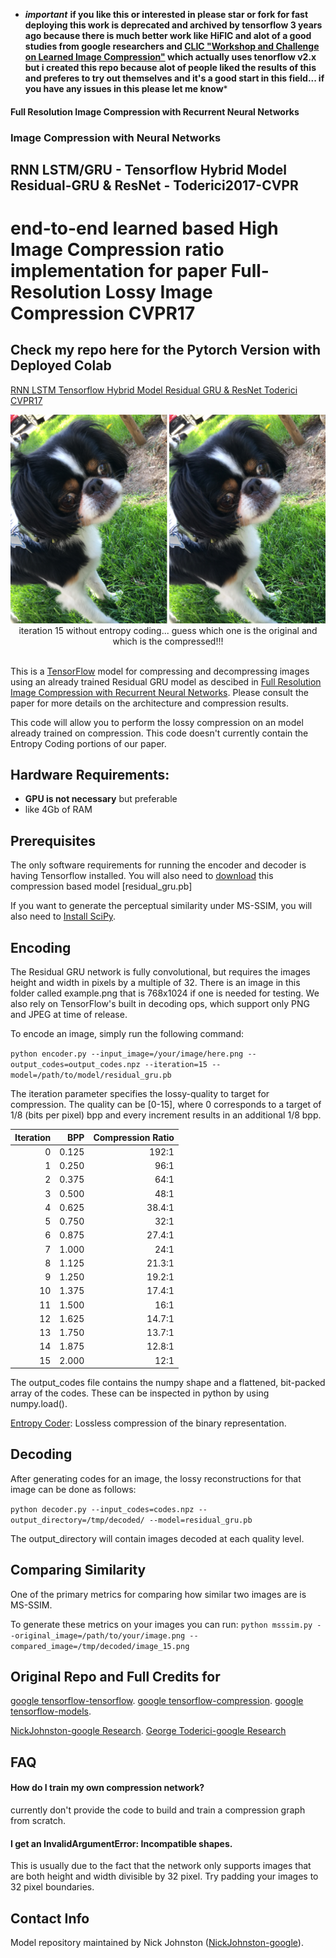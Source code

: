 * ***important*** **if you like this or interested in please star or fork for fast deploying this work is deprecated and archived by tensorflow 3 years ago because there is much better work like HiFIC and alot of a good studies from google researchers and  [CLIC "Workshop and Challenge on Learned Image Compression"](http://compression.cc) which actually uses tenorflow v2.x but i created this repo because alot of people liked the results of this and preferes to try out themselves and it's a good start in this field... if you have any issues in this please let me know***

#### Full Resolution Image Compression with Recurrent Neural Networks

### Image Compression with Neural Networks
## RNN LSTM/GRU - Tensorflow Hybrid Model Residual-GRU & ResNet - Toderici2017-CVPR
# end-to-end learned based High Image Compression ratio implementation for paper Full-Resolution Lossy Image Compression CVPR17

## Check my repo here for the Pytorch Version with Deployed Colab
[RNN LSTM Tensorflow Hybrid Model Residual GRU & ResNet Toderici CVPR17](https://github.com/edmontdants/RNN-LSTM-GRU_Tensorflow-Hybrid-Model-Residual-GRU-ResNet-Toderici2017-CVPR)

<div align="center">
  <img width='600px' src="https://github.com/edmontdants/RNN-LSTM-GRU_Tensorflow-Hybrid-Model-Residual-GRU-ResNet-Toderici2017-CVPR/blob/main/example%20compress.png"><br>
  iteration 15 without entropy coding... guess which one is the original and which is the compressed!!!
  <br><br>
</div>

This is a [TensorFlow](http://www.tensorflow.org/) model for compressing and
decompressing images using an already trained  Residual GRU model as descibed
in [Full Resolution Image Compression with Recurrent Neural Networks](https://arxiv.org/pdf/1608.05148). Please consult the paper for more details
on the architecture and compression results.

This code will allow you to perform the lossy compression on an model already trained on compression. This code 
doesn't currently contain the Entropy Coding portions of our paper.

## Hardware Requirements:

* **GPU is not necessary** but preferable
* like 4Gb of RAM

## Prerequisites
The only software requirements for running the encoder and decoder is having Tensorflow installed.
You will also need to [download](https://drive.google.com/file/d/1nh4cxxds-BdsU0Tx3qP_cA1IuY2dDD5W) this compression based model [residual_gru.pb]

If you want to generate the perceptual similarity under MS-SSIM, you will also need to [Install SciPy](https://www.scipy.org/install.html).

## Encoding
The Residual GRU network is fully convolutional, but requires the images
height and width in pixels by a multiple of 32. There is an image in this folder
called example.png that is 768x1024 if one is needed for testing. We also
rely on TensorFlow's built in decoding ops, which support only PNG and JPEG at
time of release.

To encode an image, simply run the following command:

`python encoder.py --input_image=/your/image/here.png
--output_codes=output_codes.npz
--iteration=15 --model=/path/to/model/residual_gru.pb`

The iteration parameter specifies the lossy-quality to target for compression.
The quality can be [0-15], where 0 corresponds to a target of 1/8 (bits per
pixel) bpp and every increment results in an additional 1/8 bpp.

| Iteration | BPP | Compression Ratio |
|---: |---: |---: |
|0 | 0.125 | 192:1|
|1 | 0.250 | 96:1|
|2 | 0.375 | 64:1|
|3 | 0.500 | 48:1|
|4 | 0.625 | 38.4:1|
|5 | 0.750 | 32:1|
|6 | 0.875 | 27.4:1|
|7 | 1.000 | 24:1|
|8 | 1.125 | 21.3:1|
|9 | 1.250 | 19.2:1|
|10 | 1.375 | 17.4:1|
|11 | 1.500 | 16:1|
|12 | 1.625 | 14.7:1|
|13 | 1.750 | 13.7:1|
|14 | 1.875 | 12.8:1|
|15 | 2.000 | 12:1|

The output_codes file contains the numpy shape and a flattened, bit-packed
array of the codes. These can be inspected in python by using numpy.load().

[Entropy Coder](entropy%20encoder%20model/): Lossless compression of the binary representation.

## Decoding
After generating codes for an image, the lossy reconstructions for that image
can be done as follows:

`python decoder.py --input_codes=codes.npz --output_directory=/tmp/decoded/
--model=residual_gru.pb`

The output_directory will contain images decoded at each quality level.


## Comparing Similarity
One of the primary metrics for comparing how similar two images are
is MS-SSIM.

To generate these metrics on your images you can run:
`python msssim.py --original_image=/path/to/your/image.png
--compared_image=/tmp/decoded/image_15.png`

## Original Repo and Full Credits for
[google tensorflow-tensorflow](https://github.com/tensorflow/tensorflow).
[google tensorflow-compression](https://github.com/tensorflow/compression).
[google tensorflow-models](https://github.com/tensorflow/models).

[NickJohnston-google Research](https://github.com/nmjohn).
[George Toderici-google Research](https://github.com/gtoderici)

## FAQ

#### How do I train my own compression network?
currently don't provide the code to build and train a compression graph from scratch.

#### I get an InvalidArgumentError: Incompatible shapes.
This is usually due to the fact that the network only supports images that are
both height and width divisible by 32 pixel. Try padding your images to 32
pixel boundaries.


## Contact Info
Model repository maintained by Nick Johnston ([NickJohnston-google](https://github.com/nmjohn)).
